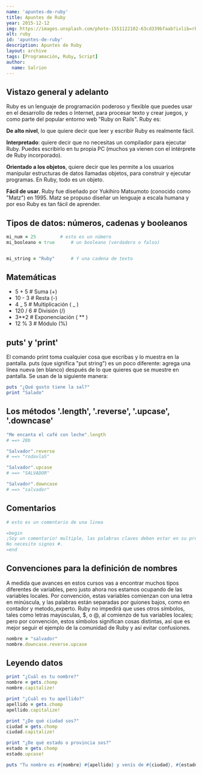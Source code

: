 ```yaml
---
name: 'apuntes-de-ruby'
title: Apuntes de Ruby
year: 2015-12-12
img: https://images.unsplash.com/photo-1551122102-63cd339bfaab?ixlib=rb-1.2.1&ixid=eyJhcHBfaWQiOjEyMDd9&w=1000&q=80&auto=format
alt: ruby
id: 'apuntes-de-ruby'
description: Apuntes de Ruby
layout: archive
tags: [Programación, Ruby, Script]
author:
  name: Salrion
---
```


## Vistazo general y adelanto

Ruby es un lenguaje de programación poderoso y flexible que puedes usar en el desarrollo de redes o Internet, para procesar texto y crear juegos, y como parte del popular entorno web "Ruby on Rails". Ruby es:

**De alto nivel**, lo que quiere decir que leer y escribir Ruby es realmente fácil.

**Interpretado**: quiere decir que no necesitas un compilador para ejecutar Ruby. Puedes escribirlo en tu propia PC (muchos ya vienen con el intérprete de Ruby incorporado).

**Orientado a los objetos**, quiere decir que les permite a los usuarios manipular estructuras de datos llamadas objetos, para construir y ejecutar programas. En Ruby, todo es un objeto.

**Fácil de usar**. Ruby fue diseñado por Yukihiro Matsumoto (conocido como "Matz") en 1995. Matz se propuso diseñar un lenguaje a escala humana y por eso Ruby es tan fácil de aprender.

## Tipos de datos: números, cadenas y booleanos

```ruby
mi_num = 25    		# esto es un número
mi_booleano = true    	# un booleano (verdadero o falso)


mi_string = "Ruby"    	# Y una cadena de texto
```

## Matemáticas

- 5 + 5    # Suma (+)
- 10 - 3   # Resta (-)
- 4 _ 5    # Multiplicación ( _ )
- 120 / 6  # División (/)
- 3**2     # Exponenciación ( ** )
- 12 % 3   # Módulo (%)

## puts' y 'print'

El comando print toma cualquier cosa que escribas y lo muestra en la pantalla.
puts (que significa "put string") es un poco diferente: agrega una línea nueva (en blanco) después de lo que quieres que se muestre en pantalla. Se usan de la siguiente manera:

```ruby
puts "¿Qué gusto tiene la sal?"
print "Salado"
```

## Los métodos '.length', '.reverse', '.upcase', '.downcase'

```ruby
"Me encanta el café con leche".length
# ==> 28b

"Salvador".reverse
# ==> "rodavlaS"

"Salvador".upcase
# ==> "SALVADOR"

"Salvador".downcase
# ==> "salvador"
```

## Comentarios

```ruby
# esto es un comentario de una linea

=begin
¡Soy un comentario! multiple, las palabras claves deben estar en su propia linea y sin espacios en el igual
No necesito signos #.
=end
```

## Convenciones para la definición de nombres

A medida que avances en estos cursos vas a encontrar muchos tipos diferentes de variables, pero justo ahora nos estamos ocupando de las variables locales. Por convención, estas variables comienzan con una letra en minúscula, y las palabras están separadas por guiones bajos, como en contador y metodo_experto. Ruby no impedirá que uses otros símbolos, tales como letras mayúsculas, $, o @, al comienzo de tus variables locales; pero por convención, estos símbolos significan cosas distintas, así que es mejor seguir el ejemplo de la comunidad de Ruby y así evitar confusiones.

```ruby
nombre = "salvador"
nombre.downcase.reverse.upcase
```

## Leyendo datos

```ruby
print "¿Cuál es tu nombre?"
nombre = gets.chomp
nombre.capitalize!

print "¿Cuál es tu apellido?"
apellido = gets.chomp
apellido.capitalize!

print "¿De qué ciudad sos?"
ciudad = gets.chomp
ciudad.capitalize!

print "¿De qué estado o provincia sos?"
estado = gets.chomp
estado.upcase!

puts "Tu nombre es #{nombre} #{apellido} y venís de #{ciudad}, #{estado}"
```
